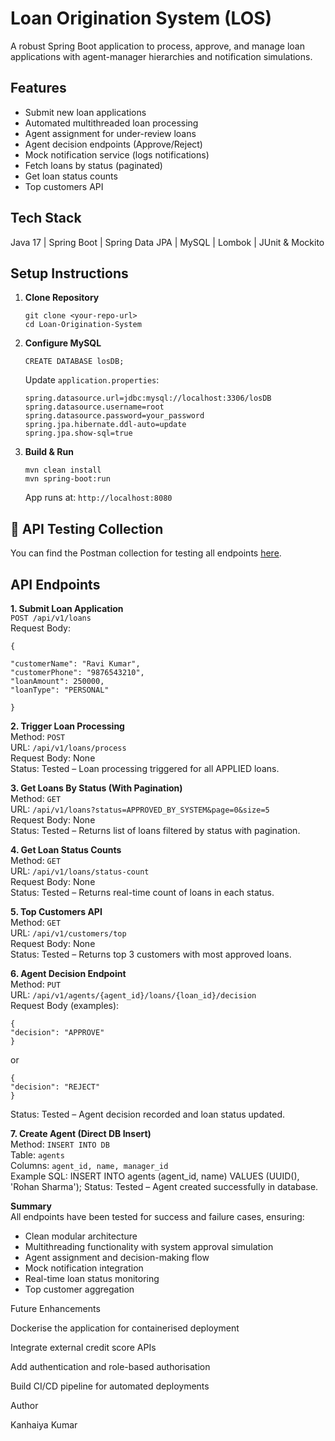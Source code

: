 #  Loan Origination System (LOS)

A robust Spring Boot application to process, approve, and manage loan applications with agent-manager hierarchies and notification simulations.

##  Features
- Submit new loan applications
- Automated multithreaded loan processing
- Agent assignment for under-review loans
- Agent decision endpoints (Approve/Reject)
- Mock notification service (logs notifications)
- Fetch loans by status (paginated)
- Get loan status counts
- Top customers API

##  Tech Stack
Java 17 | Spring Boot | Spring Data JPA | MySQL | Lombok | JUnit & Mockito

##  Setup Instructions

1. **Clone Repository**
    ```
    git clone <your-repo-url>
    cd Loan-Origination-System
    ```

2. **Configure MySQL**
    ```
    CREATE DATABASE losDB;
    ```
   Update `application.properties`:
    ```
    spring.datasource.url=jdbc:mysql://localhost:3306/losDB
    spring.datasource.username=root
    spring.datasource.password=your_password
    spring.jpa.hibernate.ddl-auto=update
    spring.jpa.show-sql=true
    ```

3. **Build & Run**
    ```
    mvn clean install
    mvn spring-boot:run
    ```
   App runs at: `http://localhost:8080`

## 🧪 API Testing Collection

You can find the Postman collection for testing all endpoints [here](https://.postman.co/workspace/My-Workspace~188ccfe6-762a-4571-8494-b5609ea05c4c/collection/33356666-5052c807-8d5c-4efc-953b-8f2ab93c1e35?action=share&creator=33356666).




##  API Endpoints

**1. Submit Loan Application**  
`POST /api/v1/loans`  
Request Body:
```
{

"customerName": "Ravi Kumar",
"customerPhone": "9876543210",
"loanAmount": 250000,
"loanType": "PERSONAL"

}
```

**2. Trigger Loan Processing**  
Method: `POST`  
URL: `/api/v1/loans/process`  
Request Body: None  
Status:  Tested – Loan processing triggered for all APPLIED loans.

**3. Get Loans By Status (With Pagination)**  
Method: `GET`  
URL: `/api/v1/loans?status=APPROVED_BY_SYSTEM&page=0&size=5`  
Request Body: None  
Status:  Tested – Returns list of loans filtered by status with pagination.

**4. Get Loan Status Counts**  
Method: `GET`  
URL: `/api/v1/loans/status-count`  
Request Body: None  
Status:  Tested – Returns real-time count of loans in each status.

**5. Top Customers API**  
Method: `GET`  
URL: `/api/v1/customers/top`  
Request Body: None  
Status:  Tested – Returns top 3 customers with most approved loans.

**6. Agent Decision Endpoint**  
Method: `PUT`  
URL: `/api/v1/agents/{agent_id}/loans/{loan_id}/decision`  
Request Body (examples):
```
{
"decision": "APPROVE"
}
```
or
```
{
"decision": "REJECT"
}
```


Status:  Tested – Agent decision recorded and loan status updated.

**7. Create Agent (Direct DB Insert)**  
Method: `INSERT INTO DB`  
Table: `agents`  
Columns: `agent_id, name, manager_id`  
Example SQL:
INSERT INTO agents (agent_id, name) VALUES (UUID(), 'Rohan Sharma');
Status:  Tested – Agent created successfully in database.

**Summary**  
All endpoints have been tested for success and failure cases, ensuring:
- Clean modular architecture
- Multithreading functionality with system approval simulation
- Agent assignment and decision-making flow
- Mock notification integration
- Real-time loan status monitoring
- Top customer aggregation

Future Enhancements

Dockerise the application for containerised deployment

Integrate external credit score APIs

Add authentication and role-based authorisation

Build CI/CD pipeline for automated deployments

Author

Kanhaiya Kumar
